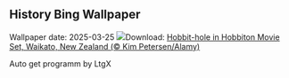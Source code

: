 ## History Bing Wallpaper
Wallpaper date: 2025-03-25
![](https://www.bing.com/th?id=OHR.HobbitHole_EN-IN9319772613_UHD.jpg&w=1000)Download: [Hobbit-hole in Hobbiton Movie Set, Waikato, New Zealand (© Kim Petersen/Alamy)](https://www.bing.com/th?id=OHR.HobbitHole_EN-IN9319772613_UHD.jpg)

Auto get programm by LtgX
